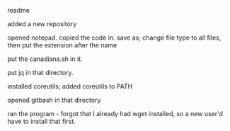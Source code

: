 readme


added a new repository

opened notepad. copied the code in. save as; change file type to all files, then put the extension after the name

put the canadiana.sh in it.

put jq in that directory.

installed coreutils; added coreutils to PATH

opened gitbash in that directory

ran the program - forgot that I already had wget installed, so a new user'd have to install that first.
